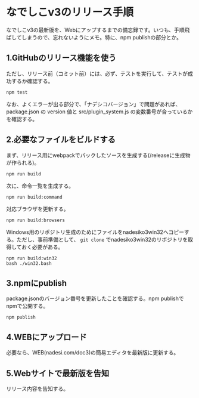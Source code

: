 # なでしこv3のリリース手順

なでしこv3の最新版を、Webにアップするまでの備忘録です。いつも、手順飛ばしてしまうので、忘れないようにメモ。特に、npm publishの部分とか。

## 1.GitHubのリリース機能を使う

ただし、リリース前（コミット前）には、必ず、テストを実行して、テストが成功するか確認する。

```
npm test
```

なお、よくエラーが出る部分で、「ナデシコバージョン」で問題があれば、package.json の version 値と src/plugin_system.js の変数番号が合っているかを確認する。

## 2.必要なファイルをビルドする

まず、リリース用にwebpackでパックしたソースを生成する(/releaseに生成物が作られる)。

```
npm run build
```

次に、命令一覧を生成する。

```
npm run build:command
```

対応ブラウザを更新する。

```
npm run build:browsers
```

Windows用のリポジトリ生成のためにファイルをnadesiko3win32へコピーする。ただし、事前準備として、 `git clone` でnadesiko3win32のリポジトリを取得しておく必要がある。

```
npm run build:win32
bash ./win32.bash
```

## 3.npmにpublish

package.jsonのバージョン番号を更新したことを確認する。npm publishでnpmで公開する。

```
npm publish
```

## 4.WEBにアップロード

必要なら、WEB(nadesi.com/doc3)の簡易エディタを最新版に更新する。

## 5.Webサイトで最新版を告知

リリース内容を告知する。



